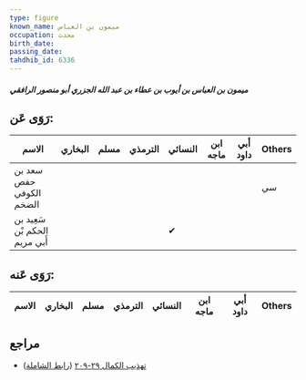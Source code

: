 ```yaml
---
type: figure
known_name: ميمون بن العباس
occupation: محدث
birth_date:
passing_date:
tahdhib_id: 6336
---
```

##### ميمون بن العباس بن أيوب بن عطاء بن عبد الله الجزري أبو منصور الرافقي

## رَوَى عَن:
| الاسم                         | البخاري | مسلم | الترمذي | النسائي | ابن ماجه | أبي داود | Others |
| ----------------------------- | ------- | ---- | ------- | ------- | -------- | -------- | ------ |
| سعد بن حفص الكوفي الضخم       |         |      |         |         |          |          | سي     |
| سَعِيد بن الحكم بْن أَبي مريم |         |      |         | ✔       |          |          |        |
## رَوَى عَنه:
| الاسم | البخاري | مسلم | الترمذي | النسائي | ابن ماجه | أبي داود | Others |
| ----- | ------- | ---- | ------- | ------- | -------- | -------- | ------ |
## مراجع
- [تهذيب الكمال ٢٩-٢٠٩](obsidian://open?vault=Tahdhib-al-Kamal&file=Figures/٦٣٣٦-ميمون%20بن%20العباس%20بن%20أيوب%20بن%20عطاء%20بن%20عبد%20الله%20الجزري%20أبو%20منصور%20الرافقي) ([رابط الشاملة](https://shamela.ws/book/3722/15780))